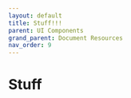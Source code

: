 ```yaml
---
layout: default
title: Stuff!!!
parent: UI Components
grand_parent: Document Resources
nav_order: 9
---
```


# Stuff
